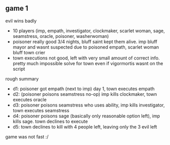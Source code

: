 
## game 1

evil wins badly

- 10 players (imp, empath, investigator, clockmaker, scarlet woman, sage, seamstress, oracle, poisoner, washerwoman)
- poisoner really good 3/4 nights, bluff saint kept them alive.  imp bluff mayor and wasnt suspected due to poisoned empath, scarlet woman bluff town crier
- town executions not good, left with very small amount of correct info.  pretty much impossible solve for town even if vigormortis wasnt on the script

rough summary
- d1: poisoner got empath (next to imp) day 1, town executes empath
- d2: (poisoner poisons seamstress no-op) imp kills clockmaker, town executes oracle
- d3: poisoner poisons seamstress who uses ability, imp kills investigator, town executes seamstress
- d4: poisoner poisons sage (basically only reasonable option left), imp kills sage.  town declines to execute
- d5: town declines to kill with 4 people left, leaving only the 3 evil left

game was not fast :/ 

